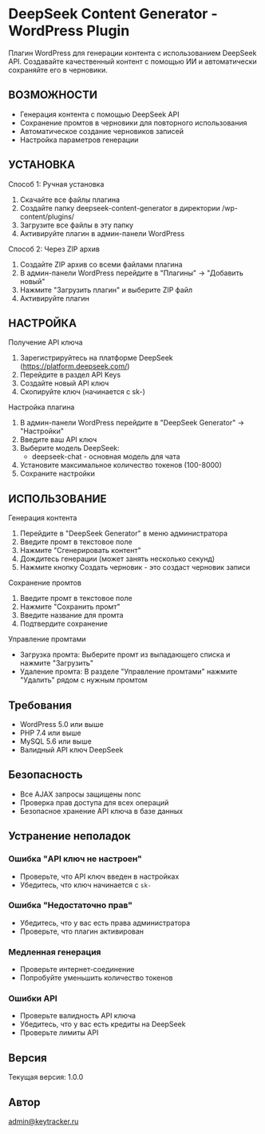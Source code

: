 DeepSeek Content Generator - WordPress Plugin
============================================

Плагин WordPress для генерации контента с использованием DeepSeek API. 
Создавайте качественный контент с помощью ИИ и автоматически сохраняйте его в черновики.


ВОЗМОЖНОСТИ
-----------

- Генерация контента с помощью DeepSeek API
- Сохранение промтов в черновики для повторного использования
- Автоматическое создание черновиков записей
- Настройка параметров генерации

УСТАНОВКА
---------

Способ 1: Ручная установка

1. Скачайте все файлы плагина
2. Создайте папку deepseek-content-generator в директории /wp-content/plugins/
3. Загрузите все файлы в эту папку
4. Активируйте плагин в админ-панели WordPress

Способ 2: Через ZIP архив

1. Создайте ZIP архив со всеми файлами плагина
2. В админ-панели WordPress перейдите в "Плагины" → "Добавить новый"
3. Нажмите "Загрузить плагин" и выберите ZIP файл
4. Активируйте плагин

НАСТРОЙКА
---------

Получение API ключа

1. Зарегистрируйтесь на платформе DeepSeek (https://platform.deepseek.com/)
2. Перейдите в раздел API Keys
3. Создайте новый API ключ
4. Скопируйте ключ (начинается с sk-)

Настройка плагина

1. В админ-панели WordPress перейдите в "DeepSeek Generator" → "Настройки"
2. Введите ваш API ключ
3. Выберите модель DeepSeek:
   - deepseek-chat - основная модель для чата
4. Установите максимальное количество токенов (100-8000)
5. Сохраните настройки

ИСПОЛЬЗОВАНИЕ
-------------

Генерация контента

1. Перейдите в "DeepSeek Generator" в меню администратора
2. Введите промт в текстовое поле
3. Нажмите "Сгенерировать контент"
4. Дождитесь генерации (может занять несколько секунд)
5. Нажмите кнопку Создать черновик - это создаст черновик записи

Сохранение промтов

1. Введите промт в текстовое поле
2. Нажмите "Сохранить промт"
3. Введите название для промта
4. Подтвердите сохранение

Управление промтами

- Загрузка промта: Выберите промт из выпадающего списка и нажмите "Загрузить"
- Удаление промта: В разделе "Управление промтами" нажмите "Удалить" рядом с нужным промтом


## Требования

- WordPress 5.0 или выше
- PHP 7.4 или выше
- MySQL 5.6 или выше
- Валидный API ключ DeepSeek

## Безопасность

- Все AJAX запросы защищены nonc
- Проверка прав доступа для всех операций
- Безопасное хранение API ключа в базе данных


## Устранение неполадок

### Ошибка "API ключ не настроен"
- Проверьте, что API ключ введен в настройках
- Убедитесь, что ключ начинается с `sk-`

### Ошибка "Недостаточно прав"
- Убедитесь, что у вас есть права администратора
- Проверьте, что плагин активирован

### Медленная генерация
- Проверьте интернет-соединение
- Попробуйте уменьшить количество токенов

### Ошибки API
- Проверьте валидность API ключа
- Убедитесь, что у вас есть кредиты на DeepSeek
- Проверьте лимиты API

## Версия

Текущая версия: 1.0.0

## Автор

admin@keytracker.ru
